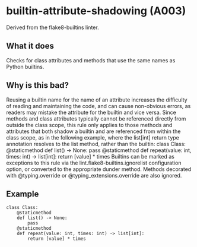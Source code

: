 # builtin-attribute-shadowing (A003)
Derived from the flake8-builtins linter.
## What it does
Checks for class attributes and methods that use the same names as
Python builtins.
## Why is this bad?
Reusing a builtin name for the name of an attribute increases the
difficulty of reading and maintaining the code, and can cause
non-obvious errors, as readers may mistake the attribute for the
builtin and vice versa.
Since methods and class attributes typically cannot be referenced directly
from outside the class scope, this rule only applies to those methods
and attributes that both shadow a builtin and are referenced from within
the class scope, as in the following example, where the list[int] return
type annotation resolves to the list method, rather than the builtin:
class Class:
    @staticmethod
    def list() -> None:
        pass
    @staticmethod
    def repeat(value: int, times: int) -> list[int]:
        return [value] * times
Builtins can be marked as exceptions to this rule via the
lint.flake8-builtins.ignorelist configuration option, or
converted to the appropriate dunder method. Methods decorated with
@typing.override or @typing_extensions.override are also
ignored.
## Example
```
class Class:
    @staticmethod
    def list() -> None:
        pass
    @staticmethod
    def repeat(value: int, times: int) -> list[int]:
        return [value] * times
```